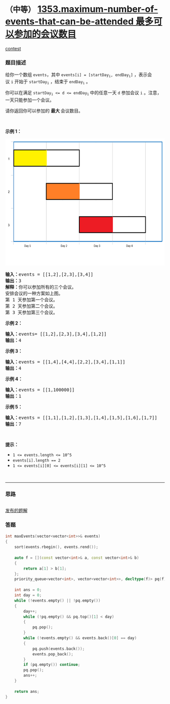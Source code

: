 # `（中等）` [1353.maximum-number-of-events-that-can-be-attended 最多可以参加的会议数目](https://leetcode-cn.com/problems/maximum-number-of-events-that-can-be-attended/)

[contest](https://leetcode-cn.com/contest/weekly-contest-176/problems/maximum-number-of-events-that-can-be-attended/)

### 题目描述
<p>给你一个数组&nbsp;<code>events</code>，其中&nbsp;<code>events[i] = [startDay<sub>i</sub>, endDay<sub>i</sub>]</code>&nbsp;，表示会议&nbsp;<code>i</code>&nbsp;开始于&nbsp;<code>startDay<sub>i</sub></code>&nbsp;，结束于&nbsp;<code>endDay<sub>i</sub></code>&nbsp;。</p>
<p>你可以在满足&nbsp;<code>startDay<sub>i</sub>&nbsp;&lt;= d &lt;= endDay<sub>i</sub></code><sub>&nbsp;</sub>中的任意一天&nbsp;<code>d</code>&nbsp;参加会议&nbsp;<code>i</code>&nbsp;。注意，一天只能参加一个会议。</p>
<p>请你返回你可以参加的&nbsp;<strong>最大&nbsp;</strong>会议数目。</p>
<p>&nbsp;</p>
<p><strong>示例 1：</strong></p>
<p><img alt="" src="./e1.png" style="height: 400px; width: 600px;"></p>
<pre><strong>输入：</strong>events = [[1,2],[2,3],[3,4]]
<strong>输出：</strong>3
<strong>解释：</strong>你可以参加所有的三个会议。
安排会议的一种方案如上图。
第 1 天参加第一个会议。
第 2 天参加第二个会议。
第 3 天参加第三个会议。
</pre>

<p><strong>示例 2：</strong></p>
<pre><strong>输入：</strong>events= [[1,2],[2,3],[3,4],[1,2]]
<strong>输出：</strong>4
</pre>

<p><strong>示例 3：</strong></p>
<pre><strong>输入：</strong>events = [[1,4],[4,4],[2,2],[3,4],[1,1]]
<strong>输出：</strong>4
</pre>

<p><strong>示例 4：</strong></p>
<pre><strong>输入：</strong>events = [[1,100000]]
<strong>输出：</strong>1
</pre>

<p><strong>示例 5：</strong></p>
<pre><strong>输入：</strong>events = [[1,1],[1,2],[1,3],[1,4],[1,5],[1,6],[1,7]]
<strong>输出：</strong>7
</pre>

<p>&nbsp;</p>
<p><strong>提示：</strong></p>
<ul>
	<li><code>1 &lt;= events.length &lt;= 10^5</code></li>
	<li><code>events[i].length == 2</code></li>
	<li><code>1 &lt;= events[i][0] &lt;= events[i][1] &lt;= 10^5</code></li>
</ul>

​            

---
### 思路
```

```

[发布的题解](https://leetcode-cn.com/problems/maximum-number-of-events-that-can-be-attended/solution/5342-by-ikaruga/)

### 答题
``` C++
int maxEvents(vector<vector<int>>& events) 
{
    sort(events.rbegin(), events.rend());

    auto f = [](const vector<int>& a, const vector<int>& b)
    {
        return a[1] > b[1];
    };
    priority_queue<vector<int>, vector<vector<int>>, decltype(f)> pq(f);

    int ans = 0;
    int day = 0;
    while (!events.empty() || !pq.empty())
    {
        day++;
        while (!pq.empty() && pq.top()[1] < day)
        {
            pq.pop();
        }
        while (!events.empty() && events.back()[0] == day)
        {
            pq.push(events.back());
            events.pop_back();
        }
        if (pq.empty()) continue;
        pq.pop();
        ans++;
    }

    return ans;
}
```




